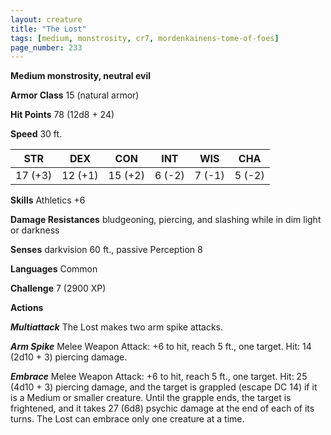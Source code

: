 ```yaml
---
layout: creature
title: "The Lost"
tags: [medium, monstrosity, cr7, mordenkainens-tome-of-foes]
page_number: 233
---
```


**Medium monstrosity, neutral evil**

**Armor Class** 15 (natural armor)

**Hit Points** 78  (12d8 + 24)

**Speed** 30 ft.

|   STR   |   DEX   |   CON   |   INT   |   WIS   |   CHA   |
|:-------:|:-------:|:-------:|:-------:|:-------:|:-------:|
| 17 (+3) | 12 (+1) | 15 (+2) | 6 (-2) | 7 (-1) | 5 (-2) |

**Skills** Athletics +6

**Damage Resistances** bludgeoning, piercing, and slashing while in dim light or darkness

**Senses** darkvision 60 ft., passive Perception 8

**Languages** Common

**Challenge** 7 (2900 XP)

**Actions**

***Multiattack*** The Lost makes two arm spike attacks.

***Arm Spike*** Melee Weapon Attack: +6 to hit, reach 5 ft., one target. Hit: 14 (2d10 + 3) piercing damage.

***Embrace*** Melee Weapon Attack: +6 to hit, reach 5 ft., one target. Hit: 25 (4d10 + 3) piercing damage, and the target is grappled (escape DC 14) if it is a Medium or smaller creature. Until the grapple ends, the target is frightened, and it takes 27 (6d8) psychic damage at the end of each of its turns. The Lost can embrace only one creature at a time.